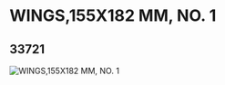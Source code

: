# WINGS,155X182 MM, NO. 1
## 33721
![WINGS,155X182 MM, NO. 1](https://lc-www-live-s.legocdn.com/media/bricks/5/2/6189272.jpg)